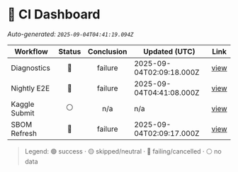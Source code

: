 # 🚦 CI Dashboard

_Auto-generated: `2025-09-04T04:41:19.094Z`_

| Workflow | Status | Conclusion | Updated (UTC) | Link |
|---|:---:|:---:|---|---|
| Diagnostics | 🔴 | failure | 2025-09-04T02:09:18.000Z | [view](https://github.com/bartytime4life/ArielSensorArray/actions/runs/17451186404) |
| Nightly E2E | 🔴 | failure | 2025-09-04T04:41:08.000Z | [view](https://github.com/bartytime4life/ArielSensorArray/actions/runs/17453526550) |
| Kaggle Submit | ⚪ | n/a | n/a | [view]( ) |
| SBOM Refresh | 🔴 | failure | 2025-09-04T02:09:17.000Z | [view](https://github.com/bartytime4life/ArielSensorArray/actions/runs/17451186100) |

> Legend: 🟢 success · 🟡 skipped/neutral · 🔴 failing/cancelled · ⚪ no data